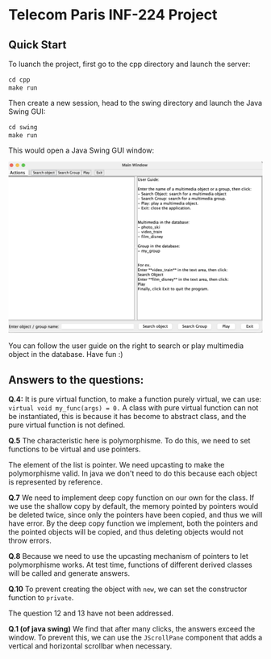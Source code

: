 # Telecom Paris INF-224 Project

## Quick Start

To luanch the project, first go to the cpp directory and launch the server: 
```
cd cpp 
make run
```

Then create a new session, head to the swing directory and launch the Java Swing GUI: 
```
cd swing
make run
```

This would open a Java Swing GUI window: 

![demo](cpp/src/demo.png)

You can follow the user guide on the right to search or play multimedia object in the database. Have fun :)

## Answers to the questions: 

**Q.4:**
It is pure virtual function, to make a function purely virtual, we can use: 
```virtual void my_func(args) = 0.```
A class with pure virtual function can not be instantiated, this is because it has become to abstract class, and the pure virtual function is not defined. 

**Q.5**
The characteristic here is polymorphisme. To do this, we need to set functions to be virtual and use pointers. 

The element of the list is pointer. We need upcasting to make the polymorphisme valid. In java we don't need to do this because each object is represented by reference. 

**Q.7**
We need to implement deep copy function on our own for the class. If we use the shallow copy by default, the memory pointed by pointers would be deleted twice, since only the pointers have been copied, and thus we will have error. By the deep copy function we implement, both the pointers and the pointed objects will be copied, and thus deleting objects would not throw errors. 

**Q.8**
Because we need to use the upcasting mechanism of pointers to let polymorphisme works. At test time, functions of different derived classes will be called and generate answers. 

**Q.10**
To prevent creating the object with ```new```, we can set the constructor function to ```private```. 

The question 12 and 13 have not been addressed.

**Q.1 (of java swing)**
We find that after many clicks, the answers exceed the window. To prevent this, we can use the ```JScrollPane``` component that adds a vertical and horizontal scrollbar when necessary.